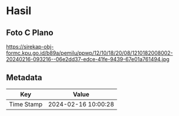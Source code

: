 # Hasil

## Foto C Plano

https://sirekap-obj-formc.kpu.go.id/b89a/pemilu/ppwp/12/10/18/20/08/1210182008002-20240216-093216--06e2dd37-edce-41fe-9439-67e01a761494.jpg


## Metadata

| Key        | Value               |
| ---------- | ------------------- |
| Time Stamp | 2024-02-16 10:00:28 |



